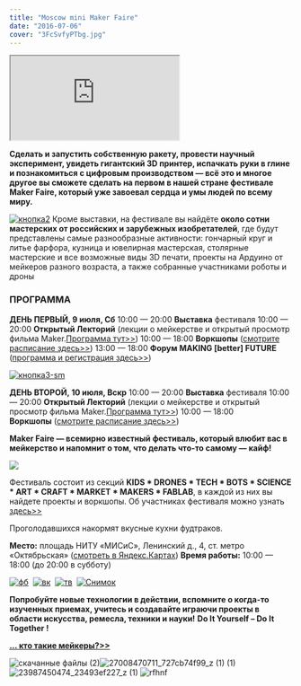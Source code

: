 ```yaml
---
title: "Moscow mini Maker Faire"
date: "2016-07-06"
cover: "3FcSvfyPTbg.jpg"
---
```


<iframe class="youtube-player" src="https://www.youtube.com/embed/j6yUQalO23k?version=3&amp;rel=1&amp;fs=1&amp;autohide=2&amp;showsearch=0&amp;showinfo=1&amp;iv_load_policy=1&amp;wmode=transparent" width="300" height="150" allowfullscreen="allowfullscreen" data-ratio="0.5979142526071842" data-width="863" data-height="516"></iframe>

**Сделать и запустить собственную ракету, провести научный эксперимент, увидеть гигантский 3D принтер, испачкать руки в глине и познакомиться с цифровым производством — всё это и многое другое вы сможете сделать на первом в нашей стране фестивале Maker Faire, который уже завоевал сердца и умы людей по всему миру.**

[![кнопка2](https://makerfairemoscow.files.wordpress.com/2016/06/d0bad0bdd0bed0bfd0bad0b02.png?w=300&h=62)](https://fablab-event.timepad.ru/event/307635/#register) Кроме выставки, на фестивале вы найдёте **около сотни мастерских от российских и зарубежных изобретателей**, где будут представлены самые разнообразные активности: гончарный круг и литье фарфора, кузница и ювелирная мастерская, столярные мастерские и все возможные виды 3D печати, проекты на Ардуино от мейкеров разного возраста, а также собранные участниками роботы и дроны

### **ПРОГРАММА**

**ДЕНЬ ПЕРВЫЙ, 9 июля, Сб** 10:00 — 20:00 **Выставка** фестиваля 10:00 — 20:00 **Открытый Лекторий** (лекции о мейкерстве и открытый просмотр фильма Maker.[Программа тут>>](https://makerfairemoscow.com/%D0%BF%D1%80%D0%BE%D0%B3%D1%80%D0%B0%D0%BC%D0%BC%D0%B0-%D0%BE%D1%82%D0%BA%D1%80%D1%8B%D1%82%D0%BE%D0%B3%D0%BE-%D0%BB%D0%B5%D0%BA%D1%82%D0%BE%D1%80%D0%B8%D1%8F/)) 10:00 — 18:00 **Воркшопы** ([смотрите расписание здесь>>](https://makerfairemoscow.com/workshops/)) 13:00 — 18:00 **Форум MAKING \[better\] FUTURE** ([программа и регистрация здесь>>](https://makerfairemoscow.com/forum/))

[![кнопка3-sm](https://makerfairemoscow.files.wordpress.com/2016/06/d0bad0bdd0bed0bfd0bad0b03-sm.png?w=863)](https://makerfairemoscow.com/forum/)

**ДЕНЬ ВТОРОЙ, 10 июля, Вскр** 10:00 — 20:00 **Выставка** фестиваля 10:00 — 20:00 **Открытый Лекторий** (лекции о мейкерстве и открытый просмотр фильма Maker.[Программа тут>>](https://makerfairemoscow.com/%D0%BF%D1%80%D0%BE%D0%B3%D1%80%D0%B0%D0%BC%D0%BC%D0%B0-%D0%BE%D1%82%D0%BA%D1%80%D1%8B%D1%82%D0%BE%D0%B3%D0%BE-%D0%BB%D0%B5%D0%BA%D1%82%D0%BE%D1%80%D0%B8%D1%8F/)) 10:00 — 18:00 **Воркшопы** ([смотрите расписание здесь>>](https://makerfairemoscow.com/workshops/))

**Maker Faire — всемирно известный фестиваль, который влюбит вас в мейкерство и напомнит о том, что делать что-то самому — кайф!**

![](https://ucare.timepad.ru/e3ca242e-1816-439a-8f8a-2ae687226693/-/format/jpeg/-/quality/lighter/-/resize/850x/)

Фестиваль состоит из секций **KIDS \* DRONES \* TECH \* BOTS \* SCIENCE \* ART \* CRAFT \* MARKET \* MAKERS \* FABLAB**, в каждой из них вы найдете проекты и воркшопы. Об участниках фестиваля можно узнать [здесь>>](https://makerfairemoscow.com/call-for-makers/)

Проголодавшихся накормят вкусные кухни фудтраков.

**Место:** площадь НИТУ «МИСиС», Ленинский д., 4, ст. метро «Октябрьская» ([смотреть в Яндекс.Картах](https://maps.yandex.ru/?um=constructor:7H4ZPFKyeZoGyev20A2yZoIoEl8lLU1E&source=constructor)) **Время работы:** 10:00 — 18:00 (до 20:00 в субботу)

[![фб](https://makerfairemoscow.files.wordpress.com/2016/06/d184d0b1.png?w=50&h=50)](https://www.facebook.com/moscowmakerfaire/)  [![вк](https://makerfairemoscow.files.wordpress.com/2016/06/d0b2d0ba.png?w=52&h=50)](https://vk.com/moscowmakerfaire)  [![тв](https://makerfairemoscow.files.wordpress.com/2016/06/d182d0b2.png?w=50&h=50)](https://twitter.com/mskmakerfaire)  [![Снимок](https://makerfairemoscow.files.wordpress.com/2016/06/d181d0bdd0b8d0bcd0bed0ba.png?w=52&h=50)](https://plus.google.com/u/1/communities/100131125700668105971)

**Попробуйте новые технологии в действии, вспомните о когда-то изученных приемах, учитесь и создавайте играючи проекты в области искусства, ремесла, техники и науки!** **Do It Yourself – Do It Together !**

**[… кто такие мейкеры?](https://makerfairemoscow.com/fest/)[\>>](https://makerfairemoscow.com/fest/)**

![скачанные файлы (2)](https://makerfairemoscow.files.wordpress.com/2016/06/d181d0bad0b0d187d0b0d0bdd0bdd18bd0b5-d184d0b0d0b9d0bbd18b-2.jpg?w=300&h=200)![27008470711_727cb74f99_z (1) (1)](https://makerfairemoscow.files.wordpress.com/2016/06/27008470711_727cb74f99_z-1-1.jpg?w=300&h=200)![23987450474_23493ef227_z (1)](https://makerfairemoscow.files.wordpress.com/2016/06/23987450474_23493ef227_z-1.jpg?w=300&h=200) ![rfhnf](https://makerfairemoscow.files.wordpress.com/2016/06/rfhnf.png?w=863)
